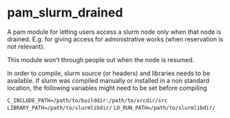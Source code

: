 # pam_slurm_drained

A pam module for letting users access a slurm node only when that node is
drained. E.g. for giving access for administrative works (when reservation is
not relevant).

This module won't through people out when the node is resumed.

In order to compile, slurm source (or headers) and libraries needs to be
available. If slurm was compiled manually or installed in a non standard
location, the following variables might need to be set before compiling

`C_INCLUDE_PATH=/path/to/builddir:/path/to/srcdir/src`
`LIBRARY_PATH=/path/to/slurmlibdir/`
`LD_RUN_PATH=/path/to/slurmlibdir/`
